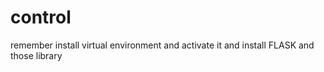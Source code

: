 # control

remember install virtual environment and activate it and install FLASK and those library

